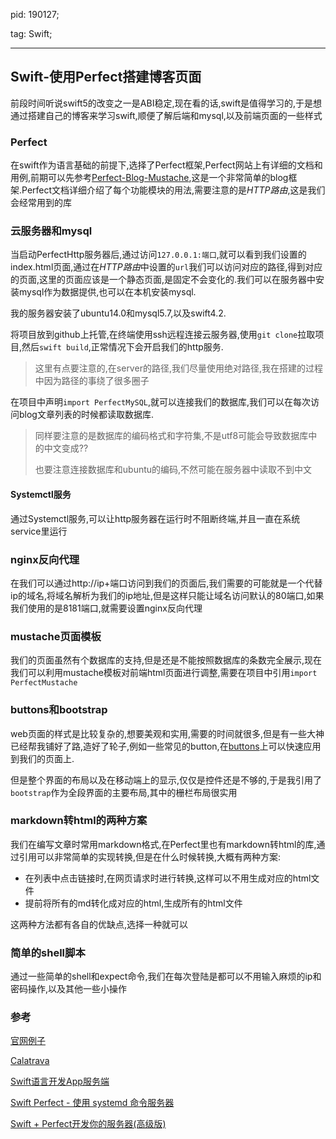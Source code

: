 pid: 190127;

tag: Swift;



---



## Swift-使用Perfect搭建博客页面



前段时间听说swift5的改变之一是ABI稳定,现在看的话,swift是值得学习的,于是想通过搭建自己的博客来学习swift,顺便了解后端和mysql,以及前端页面的一些样式

### Perfect

在swift作为语言基础的前提下,选择了Perfect框架,Perfect网站上有详细的文档和用例,前期可以先参考[Perfect-Blog-Mustache](https://github.com/PerfectExamples/Perfect-Blog-Mustache),这是一个非常简单的blog框架.Perfect文档详细介绍了每个功能模块的用法,需要注意的是*HTTP路由*,这是我们会经常用到的库

### 云服务器和mysql

当启动PerfectHttp服务器后,通过访问``127.0.0.1:端口``,就可以看到我们设置的index.html页面,通过在*HTTP路由*中设置的``url``我们可以访问对应的路径,得到对应的页面,这里的页面应该是一个静态页面,是固定不会变化的.我们可以在服务器中安装mysql作为数据提供,也可以在本机安装mysql.

我的服务器安装了ubuntu14.0和mysql5.7,以及swift4.2.

将项目放到github上托管,在终端使用ssh远程连接云服务器,使用``git clone``拉取项目,然后``swift build``,正常情况下会开启我们的http服务.

> 这里有点要注意的,在server的路径,我们尽量使用绝对路径,我在搭建的过程中因为路径的事绕了很多圈子

在项目中声明``import PerfectMySQL``,就可以连接我们的数据库,我们可以在每次访问blog文章列表的时候都读取数据库.

> 同样要注意的是数据库的编码格式和字符集,不是utf8可能会导致数据库中的中文变成??
>
> 也要注意连接数据库和ubuntu的编码,不然可能在服务器中读取不到中文



#### Systemctl服务

通过Systemctl服务,可以让http服务器在运行时不阻断终端,并且一直在系统service里运行

### nginx反向代理

在我们可以通过http://ip+端口访问到我们的页面后,我们需要的可能就是一个代替ip的域名,将域名解析为我们的ip地址,但是这样只能让域名访问默认的80端口,如果我们使用的是8181端口,就需要设置nginx反向代理

### mustache页面模板

我们的页面虽然有个数据库的支持,但是还是不能按照数据库的条数完全展示,现在我们可以利用mustache模板对前端html页面进行调整,需要在项目中引用``import PerfectMustache``

### buttons和bootstrap

web页面的样式是比较复杂的,想要美观和实用,需要的时间就很多,但是有一些大神已经帮我铺好了路,造好了轮子,例如一些常见的button,在[buttons](http://www.bootcss.com/p/buttons/)上可以快速应用到我们的页面上.

但是整个界面的布局以及在移动端上的显示,仅仅是控件还是不够的,于是我引用了``bootstrap``作为全段界面的主要布局,其中的栅栏布局很实用

### markdown转html的两种方案

我们在编写文章时常用markdown格式,在Perfect里也有markdown转html的库,通过引用可以非常简单的实现转换,但是在什么时候转换,大概有两种方案:

* 在列表中点击链接时,在网页请求时进行转换,这样可以不用生成对应的html文件
* 提前将所有的md转化成对应的html,生成所有的html文件

这两种方法都有各自的优缺点,选择一种就可以

### 简单的shell脚本

通过一些简单的shell和expect命令,我们在每次登陆是都可以不用输入麻烦的ip和密码操作,以及其他一些小操作



### 参考

[官网例子](https://www.perfect.org/tutorials.html)

[Calatrava](https://github.com/enums/Calatrava)

[Swift语言开发App服务端](https://www.jianshu.com/p/dcc6bbc54bde)

[Swift Perfect - 使用 systemd 命令服务器](https://www.jianshu.com/p/d5e7fc5be2fb)

[Swift + Perfect开发你的服务器(高级版)](https://www.jianshu.com/p/a63d23fc8614)